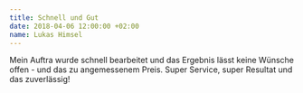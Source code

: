 ```yaml
---
title: Schnell und Gut
date: 2018-04-06 12:00:00 +02:00
name: Lukas Himsel
---
```


Mein Auftra wurde schnell bearbeitet und das Ergebnis lässt keine Wünsche offen - und das zu angemessenem Preis.
Super Service, super Resultat und das zuverlässig!